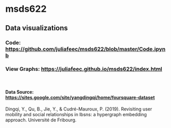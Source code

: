 # msds622
##  Data visualizations

### Code: https://github.com/juliafeec/msds622/blob/master/Code.ipynb
### View Graphs: https://juliafeec.github.io/msds622/index.html

<br>

#### Data Source: https://sites.google.com/site/yangdingqi/home/foursquare-dataset
Dingqi, Y., Qu, B., Jie, Y., & Cudré-Mauroux, P. (2019). Revisiting user mobility and social relationships in lbsns: a hypergraph embedding approach. Université de Fribourg.
 









